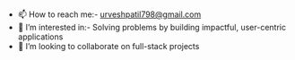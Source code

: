 - 📫 How to reach me:- urveshpatil798@gmail.com
- 👀 I’m interested in:- Solving problems by building impactful, user-centric applications
- 👯 I’m looking to collaborate on full-stack projects

  

<!---
urveshpatil1/urveshpatil1 is a ✨ special ✨ repository because its `README.md` (this file) appears on your GitHub profile.
You can click the Preview link to take a look at your changes.
--->
